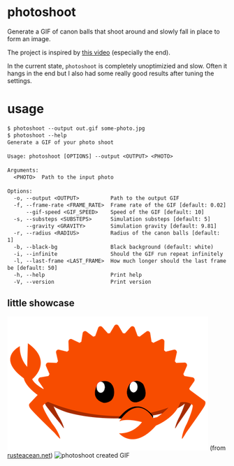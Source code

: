 # photoshoot
Generate a GIF of canon balls that shoot around and slowly fall in place to form an image.

The project is inspired by [this video](https://youtu.be/lS_qeBy3aQI?si=0QOkNiy3eRM54eK1) (especially the end).

In the current state, `photoshoot` is completely unoptimizied and slow.
Often it hangs in the end but I also had some really good results after tuning the settings.

# usage
```console
$ photoshoot --output out.gif some-photo.jpg
$ photoshoot --help
Generate a GIF of your photo shoot

Usage: photoshoot [OPTIONS] --output <OUTPUT> <PHOTO>

Arguments:
  <PHOTO>  Path to the input photo

Options:
  -o, --output <OUTPUT>          Path to the output GIF
  -f, --frame-rate <FRAME_RATE>  Frame rate of the GIF [default: 0.02]
      --gif-speed <GIF_SPEED>    Speed of the GIF [default: 10]
  -s, --substeps <SUBSTEPS>      Simulation substeps [default: 5]
      --gravity <GRAVITY>        Simulation gravity [default: 9.81]
  -r, --radius <RADIUS>          Radius of the canon balls [default: 1]
  -b, --black-bg                 Black background (default: white)
  -i, --infinite                 Should the GIF run repeat infinitely
  -l, --last-frame <LAST_FRAME>  How much longer should the last frame be [default: 50]
  -h, --help                     Print help
  -V, --version                  Print version
```

## little showcase
![input photo](./ferris.png) (from [rusteacean.net](https://rusteacean.net))
![photoshoot created GIF](./ferris.gif)
